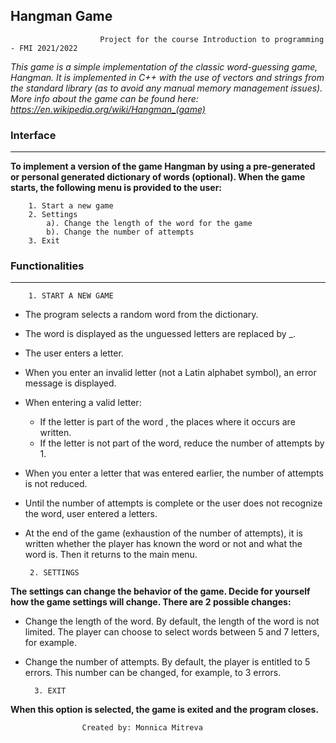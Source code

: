 ## Hangman Game
                        Project for the course Introduction to programming - FMI 2021/2022
   
_This game is a simple implementation of the classic word-guessing game, Hangman. It is implemented in C++ with the use of vectors and strings from the standard library (as to avoid any manual memory management issues). More info about the game can be found here: https://en.wikipedia.org/wiki/Hangman_(game)_

### Interface
---
**To implement a version of the game Hangman by using a pre-generated or personal generated dictionary of words (optional). 
When the game starts, the following menu is provided to the user:**
   
        1. Start a new game
        2. Settings
            a). Change the length of the word for the game
            b). Change the number of attempts
        3. Exit 
     
### Functionalities
  ---
        1. START A NEW GAME
    
- The program selects a random word from the dictionary. 
- The word is displayed as the unguessed letters are replaced by _.
- The user enters a letter. 
- When you enter an invalid letter (not a Latin alphabet symbol), an error message is displayed.
- When entering a valid letter:
    - If the letter is part of the word , the places where it occurs are written.
    - If the letter is not part of the word, reduce the number of attempts by 1.
 - When you enter a letter that was entered earlier, the number of attempts is not reduced.
 - Until the number of attempts is complete or the user does not recognize the word, user entered a letters.
 - At the end of the game (exhaustion of the number of attempts), it is written whether the player has known the word or      not and what the word is. Then it returns to the main menu.

        2. SETTINGS

**The settings can change the behavior of the game. Decide for yourself how the game settings will change.
There are 2 possible changes:**
- Change the length of the word. By default, the length of the word is not limited. The player can choose to select words   between 5 and 7 letters, for example.
- Change the number of attempts. By default, the player is entitled to 5 errors. This number can be changed, for example,   to 3 errors.

        3. EXIT

**When this option is selected, the game is exited and the program closes.**




                    Created by: Monnica Mitreva
